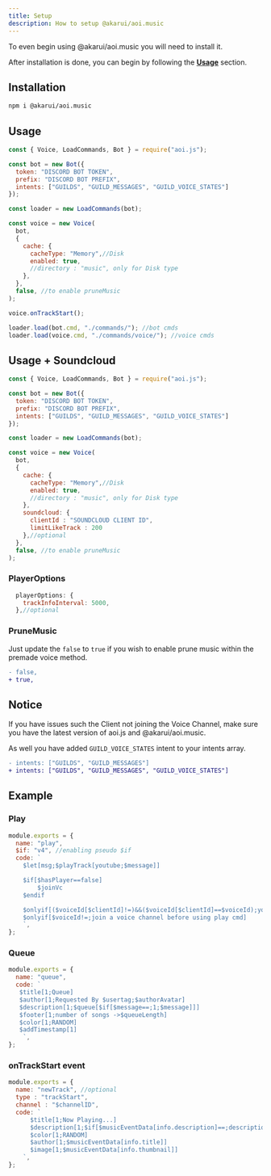 ```yaml
---
title: Setup
description: How to setup @akarui/aoi.music
---
```


To even begin using @akarui/aoi.music you will need to install it.

After installation is done, you can begin by following the **[Usage](#usage)** section.

## Installation

```bash
npm i @akarui/aoi.music
```

## Usage

```javascript title="index.js"
const { Voice, LoadCommands, Bot } = require("aoi.js");

const bot = new Bot({
  token: "DISCORD BOT TOKEN",
  prefix: "DISCORD BOT PREFIX",
  intents: ["GUILDS", "GUILD_MESSAGES", "GUILD_VOICE_STATES"]
});

const loader = new LoadCommands(bot);

const voice = new Voice(
  bot,
  {
    cache: {
      cacheType: "Memory",//Disk
      enabled: true,
      //directory : "music", only for Disk type
    },
  },
  false, //to enable pruneMusic 
);

voice.onTrackStart();

loader.load(bot.cmd, "./commands/"); //bot cmds
loader.load(voice.cmd, "./commands/voice/"); //voice cmds
```

## Usage + Soundcloud

```javascript title="index.js"
const { Voice, LoadCommands, Bot } = require("aoi.js");

const bot = new Bot({
  token: "DISCORD BOT TOKEN",
  prefix: "DISCORD BOT PREFIX",
  intents: ["GUILDS", "GUILD_MESSAGES", "GUILD_VOICE_STATES"]
});

const loader = new LoadCommands(bot);

const voice = new Voice(
  bot,
  {
    cache: {
      cacheType: "Memory",//Disk
      enabled: true,
      //directory : "music", only for Disk type
    },
    soundcloud: {
      clientId : "SOUNDCLOUD CLIENT ID",
      limitLikeTrack : 200 
    },//optional
  },
  false, //to enable pruneMusic 
);
```

### PlayerOptions

```javascript title="index.js"
  playerOptions: {
    trackInfoInterval: 5000,
  },//optional
```
### PruneMusic

Just update the `false` to `true` if you wish to enable prune music within the premade voice method.

```diff title="index.js"
- false,
+ true,
```

## Notice

If you have issues such the Client not joining the Voice Channel, make sure you have the latest version of aoi.js and @akarui/aoi.music.

As well you have added `GUILD_VOICE_STATES` intent to your intents array.

```diff
- intents: ["GUILDS", "GUILD_MESSAGES"]
+ intents: ["GUILDS", "GUILD_MESSAGES", "GUILD_VOICE_STATES"]
```

## Example

### Play

```javascript title="commands/voice/play.js"
module.exports = {
  name: "play",
  $if: "v4", //enabling pseudo $if
  code: `
    $let[msg;$playTrack[youtube;$message]]

    $if[$hasPlayer==false]
        $joinVc
    $endif

    $onlyif[($voiceId[$clientId]!=)&&($voiceId[$clientId]==$voiceId);you are not in the same voice channel]
    $onlyif[$voiceId!=;join a voice channel before using play cmd]
    `,
};
```

### Queue

```javascript title="commands/voice/queue.js"
module.exports = {
  name: "queue",
  code: `
   $title[1;Queue]
   $author[1;Requested By $usertag;$authorAvatar]
   $description[1;$queue[$if[$message==;1;$message]]]
   $footer[1;number of songs ->$queueLength]
   $color[1;RANDOM]
   $addTimestamp[1]
    `,
};
```

### onTrackStart event

```javascript title="commands/voice/onTrackStart.js"
module.exports = {
  name: "newTrack", //optional
  type : "trackStart",
  channel : "$channelID",
  code: `
	  $title[1;Now Playing...]
	  $description[1;$if[$musicEventData[info.description]==;description not available;$musicEventData[info.description]]]
      $color[1;RANDOM]
	  $author[1;$musicEventData[info.title]]
	  $image[1;$musicEventData[info.thumbnail]]
    `,
};
```